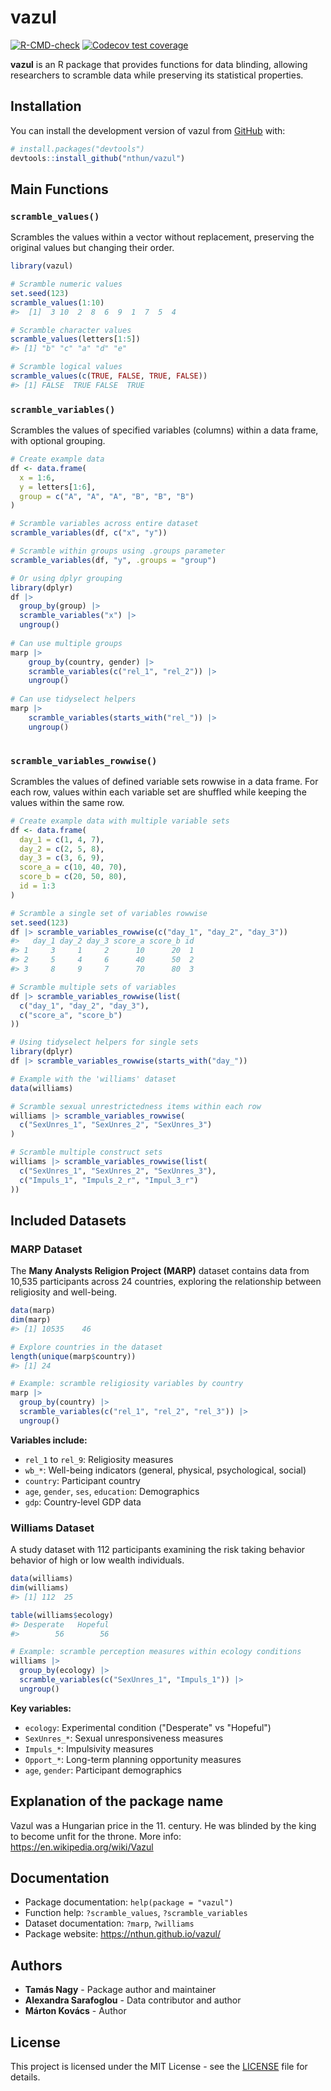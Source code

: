 # vazul

<!-- badges: start -->
[![R-CMD-check](https://github.com/nthun/vazul/actions/workflows/R-CMD-check.yaml/badge.svg)](https://github.com/nthun/vazul/actions/workflows/R-CMD-check.yaml)
[![Codecov test coverage](https://codecov.io/gh/nthun/vazul/graph/badge.svg)](https://app.codecov.io/gh/nthun/vazul)
<!-- badges: end -->

**vazul** is an R package that provides functions for data blinding, allowing researchers to scramble data while preserving its statistical properties. 

## Installation

You can install the development version of vazul from [GitHub](https://github.com/nthun/vazul) with:

``` r
# install.packages("devtools")
devtools::install_github("nthun/vazul")
```

## Main Functions

### `scramble_values()`

Scrambles the values within a vector without replacement, preserving the original values but changing their order.

``` r
library(vazul)

# Scramble numeric values
set.seed(123)
scramble_values(1:10)
#>  [1]  3 10  2  8  6  9  1  7  5  4

# Scramble character values  
scramble_values(letters[1:5])
#> [1] "b" "c" "a" "d" "e"

# Scramble logical values
scramble_values(c(TRUE, FALSE, TRUE, FALSE))
#> [1] FALSE  TRUE FALSE  TRUE
```

### `scramble_variables()`

Scrambles the values of specified variables (columns) within a data frame, with optional grouping.

``` r
# Create example data
df <- data.frame(
  x = 1:6, 
  y = letters[1:6], 
  group = c("A", "A", "A", "B", "B", "B")
)

# Scramble variables across entire dataset
scramble_variables(df, c("x", "y"))

# Scramble within groups using .groups parameter
scramble_variables(df, "y", .groups = "group")

# Or using dplyr grouping
library(dplyr)
df |> 
  group_by(group) |> 
  scramble_variables("x") |>
  ungroup()
  
# Can use multiple groups
marp |> 
    group_by(country, gender) |> 
    scramble_variables(c("rel_1", "rel_2")) |> 
    ungroup()
    
# Can use tidyselect helpers
marp |> 
    scramble_variables(starts_with("rel_")) |> 
    ungroup()
  
```

### `scramble_variables_rowwise()`

Scrambles the values of defined variable sets rowwise in a data frame. For each row, values within each variable set are shuffled while keeping the values within the same row.

``` r
# Create example data with multiple variable sets
df <- data.frame(
  day_1 = c(1, 4, 7),
  day_2 = c(2, 5, 8), 
  day_3 = c(3, 6, 9),
  score_a = c(10, 40, 70),
  score_b = c(20, 50, 80),
  id = 1:3
)

# Scramble a single set of variables rowwise
set.seed(123)
df |> scramble_variables_rowwise(c("day_1", "day_2", "day_3"))
#>   day_1 day_2 day_3 score_a score_b id
#> 1     3     1     2      10      20  1
#> 2     5     4     6      40      50  2
#> 3     8     9     7      70      80  3

# Scramble multiple sets of variables
df |> scramble_variables_rowwise(list(
  c("day_1", "day_2", "day_3"),
  c("score_a", "score_b")
))

# Using tidyselect helpers for single sets
library(dplyr)
df |> scramble_variables_rowwise(starts_with("day_"))

# Example with the 'williams' dataset
data(williams)

# Scramble sexual unrestrictedness items within each row
williams |> scramble_variables_rowwise(
  c("SexUnres_1", "SexUnres_2", "SexUnres_3")
)

# Scramble multiple construct sets
williams |> scramble_variables_rowwise(list(
  c("SexUnres_1", "SexUnres_2", "SexUnres_3"),
  c("Impuls_1", "Impuls_2_r", "Impul_3_r")
))
```

## Included Datasets

### MARP Dataset

The **Many Analysts Religion Project (MARP)** dataset contains data from 10,535 participants across 24 countries, exploring the relationship between religiosity and well-being.

``` r
data(marp)
dim(marp)
#> [1] 10535    46

# Explore countries in the dataset
length(unique(marp$country))
#> [1] 24

# Example: scramble religiosity variables by country
marp |>
  group_by(country) |>
  scramble_variables(c("rel_1", "rel_2", "rel_3")) |>
  ungroup()
```

**Variables include:**
- `rel_1` to `rel_9`: Religiosity measures
- `wb_*`: Well-being indicators (general, physical, psychological, social)
- `country`: Participant country
- `age`, `gender`, `ses`, `education`: Demographics
- `gdp`: Country-level GDP data

### Williams Dataset  

A study dataset with 112 participants examining the risk taking behavior behavior of high or low wealth individuals.

``` r
data(williams)
dim(williams)
#> [1] 112  25

table(williams$ecology)
#> Desperate   Hopeful 
#>        56        56

# Example: scramble perception measures within ecology conditions
williams |>
  group_by(ecology) |>
  scramble_variables(c("SexUnres_1", "Impuls_1")) |>
  ungroup()
```

**Key variables:**
- `ecology`: Experimental condition ("Desperate" vs "Hopeful")
- `SexUnres_*`: Sexual unresponsiveness measures  
- `Impuls_*`: Impulsivity measures
- `Opport_*`: Long-term planning opportunity measures
- `age`, `gender`: Participant demographics

## Explanation of the package name

Vazul was a Hungarian price in the 11. century. He was blinded by the king to become unfit for the throne. More info: https://en.wikipedia.org/wiki/Vazul

## Documentation

- Package documentation: `help(package = "vazul")`
- Function help: `?scramble_values`, `?scramble_variables`  
- Dataset documentation: `?marp`, `?williams`
- Package website: https://nthun.github.io/vazul/

## Authors

- **Tamás Nagy** - Package author and maintainer
- **Alexandra Sarafoglou** - Data contributor and author  
- **Márton Kovács** - Author

## License

This project is licensed under the MIT License - see the [LICENSE](LICENSE) file for details.
